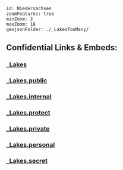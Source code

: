 
```leaflet
id: Niedersachsen
zoomFeatures: true 
minZoom: 2 
maxZoom: 18
geojsonFolder: ./_LakesTooMany/
```


## Confidential Links & Embeds: 

### [_Lakes](/_Standards/Earth/Continent/Europe/_Lakes.md) 

### [_Lakes.public](/_public/Earth/Continent/Europe/_Lakes.public.md) 

### [_Lakes.internal](/_internal/Earth/Continent/Europe/_Lakes.internal.md) 

### [_Lakes.protect](/_protect/Earth/Continent/Europe/_Lakes.protect.md) 

### [_Lakes.private](/_private/Earth/Continent/Europe/_Lakes.private.md) 

### [_Lakes.personal](/_personal/Earth/Continent/Europe/_Lakes.personal.md) 

### [_Lakes.secret](/_secret/Earth/Continent/Europe/_Lakes.secret.md)

